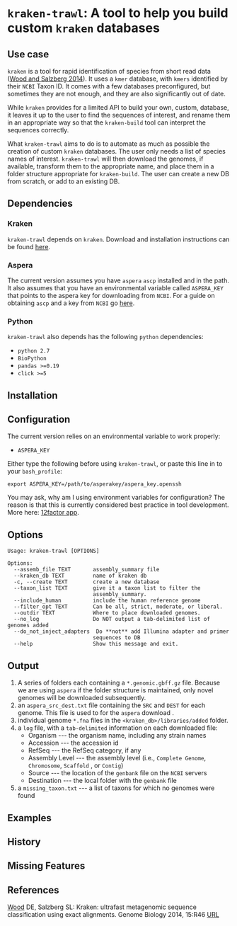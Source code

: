 # `kraken-trawl`: A tool to help you build custom `kraken` databases

## Use case

`kraken` is a tool for rapid identification of species from short read data ([Wood and Salzberg 2014](#wood)). It
uses a `kmer` database, with `kmers` identified by their `NCBI` Taxon ID. It comes with a
few databases preconfigured, but sometimes they are not enough, and they are also significantly
out of date.

While `kraken` provides for a limited API to build your own, custom, database, it leaves it
up to the user to find the sequences of interest, and rename them in an appropriate way so
that the `kraken-build` tool can interpret the sequences correctly.

What `kraken-trawl` aims to do is to automate as much as possible the creation of
custom `kraken` databases. The user only needs a list of species names of interest.
`kraken-trawl` will then download the genomes, if available, transform them to the
appropriate name, and place them in a folder structure appropriate for `kraken-build`.
The user can create a new DB from scratch, or add to an existing DB.

## Dependencies

### Kraken

`kraken-trawl` depends on `kraken`. Download and installation instructions can
be found [here](http://ccb.jhu.edu/software/kraken/MANUAL.htm).

### Aspera

The current version assumes you have `aspera` `ascp` installed and in the path.
It also assumes that you have an environmental variable called `ASPERA_KEY` that
points to the aspera key for downloading from `NCBI`. For a guide on obtaining
`ascp` and a key from `NCBI` go [here](https://www.ncbi.nlm.nih.gov/books/NBK242625/).

### Python

`kraken-trawl` also depends has the following `python` dependencies:

* `python 2.7`
* `BioPython`
* `pandas >=0.19`
* `click >=5`

## Installation

## Configuration

The current version relies on an environmental variable to work properly:

* `ASPERA_KEY`

Either type the following before using `kraken-trawl`, or paste this line in to your
 `bash_profile`:

`export ASPERA_KEY=/path/to/asperakey/aspera_key.openssh`

You may ask, why am I using environment variables for configuration? The reason is that this
is currently considered best practice in tool development. More here: [12factor app](https://12factor.net/config).

## Options

```
Usage: kraken-trawl [OPTIONS]

Options:
  --assemb_file TEXT       assembly_summary file
  --kraken_db TEXT         name of kraken db
  -c, --create TEXT        create a new database
  --taxon_list TEXT        give it a taxon list to filter the
                           assembly_summary.
  --include_human          include the human reference genome
  --filter_opt TEXT        Can be all, strict, moderate, or liberal.
  --outdir TEXT            Where to place downloaded genomes.
  --no_log                 Do NOT output a tab-delimited list of genomes added
  --do_not_inject_adapters  Do **not** add Illumina adapter and primer
                           sequences to DB
  --help                   Show this message and exit.
```

## Output

1. A series of folders each containing a `*.genomic.gbff.gz` file. Because we
    are using `aspera` if the folder structure is maintained, only novel genomes
    will be downloaded subsequently.
2. an `aspera_src_dest.txt` file containing the `SRC` and `DEST` for each genome.
    This file is used to for the `aspera` download .
3. individual genome `*.fna` files in the `<kraken_db>/libraries/added` folder.
4. a `log` file, with a `tab-delimited` information on each downloaded file:
    * Organism --- the organism name, including any strain names
    * Accession --- the accession id
    * RefSeq --- the RefSeq category, if any
    * Assembly Level --- the assembly level (i.e., `Complete Genome`, `Chromosome`, `Scaffold` , or `Contig`)
    * Source  --- the location of the `genbank` file on the `NCBI` servers
    * Destination --- the local folder with the `genbank` file
5. a `missing_taxon.txt` --- a list of taxons for which no genomes were found

## Examples

## History

## Missing Features

## References

<a href='wood'>Wood</a> DE, Salzberg SL: Kraken: ultrafast metagenomic sequence classification using exact alignments. Genome Biology 2014, 15:R46 [URL](http://genomebiology.biomedcentral.com/articles/10.1186/gb-2014-15-3-r46)
